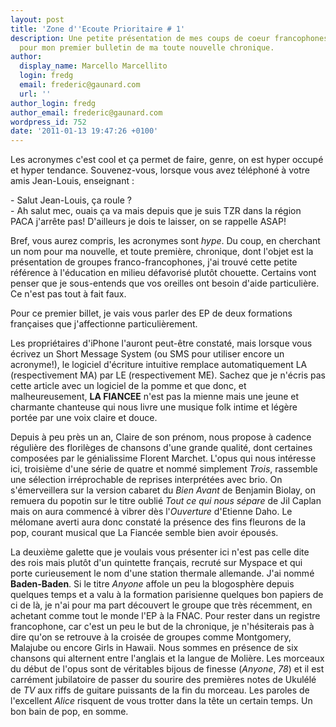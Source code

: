 ```yaml
---
layout: post
title: 'Zone d''Ecoute Prioritaire # 1'
description: Une petite présentation de mes coups de coeur francophones du moment
  pour mon premier bulletin de ma toute nouvelle chronique.
author:
  display_name: Marcello Marcellito
  login: fredg
  email: frederic@gaunard.com
  url: ''
author_login: fredg
author_email: frederic@gaunard.com
wordpress_id: 752
date: '2011-01-13 19:47:26 +0100'
---
```

Les acronymes c'est cool et ça permet de faire, genre, on est hyper occupé et hyper tendance. Souvenez-vous, lorsque vous avez téléphoné à votre amis Jean-Louis, enseignant :

<quote>- Salut Jean-Louis, ça roule ?<br />- Ah salut mec, ouais ça va mais depuis que je suis TZR dans la région PACA j'arrête pas! D'ailleurs je dois te laisser, on se rappelle ASAP!</quote>

Bref, vous aurez compris, les acronymes sont *hype*. Du coup, en cherchant un nom pour ma nouvelle, et toute première, chronique, dont l'objet est la présentation de groupes franco-francophones, j'ai trouvé cette petite référence à l'éducation en milieu défavorisé plutôt chouette.  Certains vont penser que je sous-entends que vos oreilles ont besoin d'aide particulière. Ce n'est pas tout à fait faux.

Pour ce premier billet, je vais vous parler des EP de deux formations françaises que j'affectionne particulièrement.

Les propriétaires d'iPhone l'auront peut-être constaté, mais lorsque vous écrivez un Short Message System (ou SMS pour utiliser encore un acronyme!), le logiciel d'écriture intuitive remplace automatiquement LA (respectivement MA) par LE (respectivement ME).
Sachez que je n'écris pas cette article avec un logiciel de la pomme et que donc, et malheureusement, __LA FIANCEE__ n'est pas la mienne mais une jeune et charmante chanteuse qui nous livre une musique folk intime et légère portée par une voix claire et douce.

Depuis à peu près un an, Claire de son prénom, nous propose à cadence régulière des florilèges de chansons d'une grande qualité, dont certaines composées par le génialissime Florent Marchet.
L'opus qui nous intéresse ici, troisième d'une série de quatre et nommé simplement *Trois*, rassemble une sélection irréprochable de reprises interprétées avec brio. On s'émerveillera sur la version cabaret du *Bien Avant* de Benjamin Biolay, on remuera du popotin sur le titre oublié *Tout ce qui nous sépare* de Jil Caplan mais on aura commencé à vibrer dès l'*Ouverture* d'Etienne Daho.
Le mélomane averti aura donc constaté la présence des fins fleurons de la pop, courant musical que La Fiancée semble bien avoir épousés.

La deuxième galette que je voulais vous présenter ici n'est pas celle dite des rois mais plutôt d'un quintette français, recruté sur Myspace et qui porte curieusement le nom d'une station thermale allemande.
J'ai nommé __Baden-Baden__. Si le titre *Anyone* affole un peu la blogosphère depuis quelques temps et a valu à la formation parisienne quelques bon papiers de ci de là, je n'ai pour ma part découvert le groupe que très récemment, en achetant comme tout le monde l'EP à la FNAC.
Pour rester dans un registre francophone, car c'est un peu le but de la chronique, je n'hésiterais pas à dire qu'on se retrouve à la croisée de groupes comme Montgomery, Malajube ou encore Girls in Hawaii.
Nous sommes en présence de six chansons qui alternent entre l'anglais et la langue de Molière.
Les morceaux du début de l'opus sont de véritables bijous de finesse (*Anyone*, *78*) et il est carrément jubilatoire de passer du sourire des premières notes de Ukulélé de *TV* aux riffs de guitare puissants de la fin du morceau.
Les paroles de l'excellent *Alice* risquent de vous trotter dans la tête un certain temps.
Un bon bain de pop, en somme.
